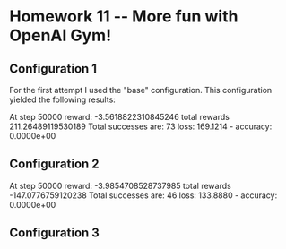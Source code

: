 # Homework 11 -- More fun with OpenAI Gym!

## Configuration 1

For the first attempt I used the "base" configuration. This configuration yielded the following results:

At step  50000
reward:  -3.5618822310845246
total rewards  211.26489119530189
Total successes are:  73
loss: 169.1214 - accuracy: 0.0000e+00

## Configuration 2

At step  50000
reward:  -3.9854708528737985
total rewards  -147.0776759120238
Total successes are:  46
loss: 133.8880 - accuracy: 0.0000e+00

## Configuration 3

